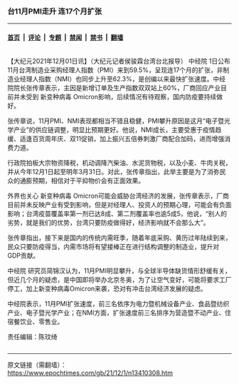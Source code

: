 ### 台11月PMI走升 连17个月扩张

---

#### [首页](../../../..?n13410308) &nbsp;|&nbsp; [评论](../../../../../epoch-comment?n13410308) &nbsp;|&nbsp; [专题](../../../../../epoch-special?n13410308) &nbsp;|&nbsp; [禁闻](../../../../../epoch-news?n13410308) &nbsp;|&nbsp; [禁书](../../../../../books?n13410308) &nbsp;|&nbsp; [翻墙](https://github.com/gfw-breaker/nogfw/blob/master/README.md?n13410308)


<div class="column" id="artbody" itemprop="articleBody">
 <!-- article content begin -->
 <p>
  【大纪元2021年12月01日讯】（大纪元记者侯骏霖台湾台北报导）
  <ok href="https://www.epochtimes.com/gb/tag/%E4%B8%AD%E7%BB%8F%E9%99%A2.html">
   中经院
  </ok>
  1日公布11月台湾制造业采购经理人指数（PMI）来到59.5%，呈现连17个月的扩张，非制造业经理人指数（NMI）也同步上升至62.3%，是创编以来最快扩张速度。中经院院长张传章表示，主因是新增订单及生产指数双双站上60%，厂商回应产业目前并未受到
  <ok href="https://www.epochtimes.com/gb/tag/%E6%96%B0%E5%8F%98%E7%A7%8D%E7%97%85%E6%AF%92.html">
   新变种病毒
  </ok>
  Omicron影响，后续情况有待观察，国内防疫要持续做好。
 </p>
 <p>
  张传章说，11月PMI、NMI表现都相当不错且稳健，PMI攀升原因是这月“电子暨光学产业”的供应链调整，明显比预期更好。他说，NMI成长，主要受惠于疫情趋缓、适逢百货周年庆、双11促销，加上振兴五倍券刺激厂商配合加码，进而增强消费力道。
 </p>
 <p>
  行政院拍板大宗物资降税，机动调降汽柴油、水泥货物税，以及小麦、牛肉关税，并从今年12月1日起至明年3月31日。对此，张传章指出，此举主要是为了消弥民众的通膨预期，相信对于平抑物价会有正面效果。
 </p>
 <p>
  外界也关心
  <ok href="https://www.epochtimes.com/gb/tag/%E6%96%B0%E5%8F%98%E7%A7%8D%E7%97%85%E6%AF%92.html">
   新变种病毒
  </ok>
  Omicron可能会威胁台湾经济的发展，张传章表示，厂商目前并未反映产业有受到影响，但是对经理人、投资人的预期心理，可能会有负面影响；台湾疫苗覆盖率第一剂已达8成、第二剂覆盖率也逾5成5，他说，“别人的劣势，就是我们的优势，台湾只要防疫做得好，经济影响就不会那么大”。
 </p>
 <p>
  张传章指出，接下来是国内的传统内需旺季，随着年底采购、黄历过年陆续到来，民众只要防疫得当，内需市场将有望接棒正在进行结构调整的制造业，提升对GDP贡献。
 </p>
 <p>
  <ok href="https://www.epochtimes.com/gb/tag/%E4%B8%AD%E7%BB%8F%E9%99%A2.html">
   中经院
  </ok>
  研究员简锦汉认为，11月PMI明显攀升，与全球半导体缺货情形舒缓有关，但近几个月的疑虑，是中国即将举办北京冬奥，为了让空气变好，可能将要求工厂停工，加上新变种病毒Omicron来袭，恐对有冲击台湾经济发展的疑虑。
 </p>
 <p>
  中经院表示，11月PMI扩张速度，前三名依序为电力暨机械设备产业、食品暨纺织产业、电子暨光学产业；在NMI方面，扩张速度前三名排序为营造暨不动产业、住宿餐饮业、零售业。
 </p>
 <p>
  责任编辑：陈玟绮
 </p>
 <!-- article content end -->
</div>


---

原文链接（需翻墙）：https://www.epochtimes.com/gb/21/12/1/n13410308.htm